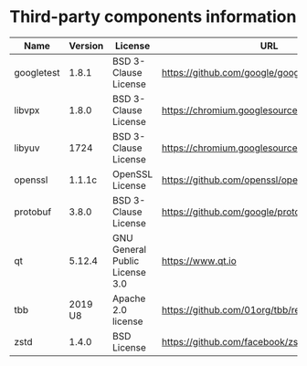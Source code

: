 Third-party components information
==================================

| Name       | Version | License                        | URL                                             |
|------------|---------|--------------------------------|-------------------------------------------------|
| googletest | 1.8.1   | BSD 3-Clause License           | https://github.com/google/googletest/releases   |
| libvpx     | 1.8.0   | BSD 3-Clause License           | https://chromium.googlesource.com/webm/libvpx   |
| libyuv     | 1724    | BSD 3-Clause License           | https://chromium.googlesource.com/libyuv/libyuv |
| openssl    | 1.1.1c  | OpenSSL License                | https://github.com/openssl/openssl/releases     |
| protobuf   | 3.8.0   | BSD 3-Clause License           | https://github.com/google/protobuf/releases     |
| qt         | 5.12.4  | GNU General Public License 3.0 | https://www.qt.io                               |
| tbb        | 2019 U8 | Apache 2.0 license             | https://github.com/01org/tbb/releases           |
| zstd       | 1.4.0   | BSD License                    | https://github.com/facebook/zstd/releases       |
